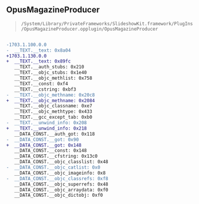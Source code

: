## OpusMagazineProducer

> `/System/Library/PrivateFrameworks/SlideshowKit.framework/PlugIns/OpusMagazineProducer.opplugin/OpusMagazineProducer`

```diff

-1703.1.100.0.0
-  __TEXT.__text: 0x8a04
+1703.1.130.0.0
+  __TEXT.__text: 0x89fc
   __TEXT.__auth_stubs: 0x210
   __TEXT.__objc_stubs: 0x1e40
   __TEXT.__objc_methlist: 0x758
   __TEXT.__const: 0xf4
   __TEXT.__cstring: 0xbf3
-  __TEXT.__objc_methname: 0x20c8
+  __TEXT.__objc_methname: 0x2084
   __TEXT.__objc_classname: 0xe7
   __TEXT.__objc_methtype: 0x433
   __TEXT.__gcc_except_tab: 0xb0
-  __TEXT.__unwind_info: 0x208
+  __TEXT.__unwind_info: 0x218
   __DATA_CONST.__auth_got: 0x118
-  __DATA_CONST.__got: 0x90
+  __DATA_CONST.__got: 0x148
   __DATA_CONST.__const: 0x148
   __DATA_CONST.__cfstring: 0x13c0
   __DATA_CONST.__objc_classlist: 0x48
-  __DATA_CONST.__objc_catlist: 0x0
   __DATA_CONST.__objc_imageinfo: 0x8
-  __DATA_CONST.__objc_classrefs: 0xf8
   __DATA_CONST.__objc_superrefs: 0x48
   __DATA_CONST.__objc_arraydata: 0xf0
   __DATA_CONST.__objc_dictobj: 0xf0

```
